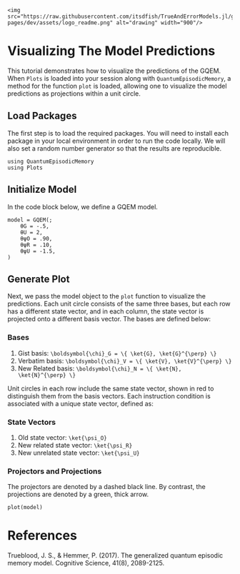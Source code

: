 ```@raw html
<img src="https://raw.githubusercontent.com/itsdfish/TrueAndErrorModels.jl/gh-pages/dev/assets/logo_readme.png" alt="drawing" width="900"/>
```
# Visualizing The Model Predictions

This tutorial demonstrates how to visualize the predictions of the GQEM. When `Plots` is loaded into your session along with `QuantumEpisodicMemory`, a method for the function `plot` is loaded, allowing one to visualize the model predictions as projections within a unit circle.

## Load Packages

The first step is to load the required packages. You will need to install each package in your local
environment in order to run the code locally. We will also set a random number generator so that the results are reproducible.

```@example plot
using QuantumEpisodicMemory
using Plots
```

## Initialize Model 
In the code block below, we define a GQEM model. 
```@example plot
model = GQEM(; 
    θG = -.5,
    θU = 2,
    θψO = .90,
    θψR = .10,
    θψU = -1.5,
)
```

## Generate Plot

Next, we pass the model object to the `plot` function to visualize the predictions. Each unit circle consists of the same three bases, but each row has a different state vector, and in each column, the state vector is projected onto a different basis vector. The bases are defined below:  

### Bases

1. Gist basis: ``\boldsymbol{\chi}_G = \{ \ket{G}, \ket{G}^{\perp} \}``
2. Verbatim basis: ``\boldsymbol{\chi}_V = \{ \ket{V}, \ket{V}^{\perp} \}``
3. New Related basis: ``\boldsymbol{\chi}_N = \{ \ket{N}, \ket{N}^{\perp} \}``

Unit circles in each row include the same state vector, shown in red to distinguish them from the basis vectors. Each instruction condition is associated with a unique state vector, defined as:

### State Vectors

1. Old state vector: ``\ket{\psi_O}``
2. New related state vector: ``\ket{\psi_R}``
3. New unrelated state vector: ``\ket{\psi_U}``

### Projectors and Projections

The projectors are denoted by a dashed black line. By contrast, the projections are denoted by a green, thick arrow. 

```@example plot
plot(model)
```


# References 

Trueblood, J. S., & Hemmer, P. (2017). The generalized quantum episodic memory model.
Cognitive Science, 41(8), 2089-2125.